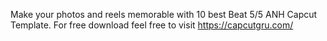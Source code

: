 Make your photos and reels memorable with 10 best Beat 5/5 ANH Capcut Template. For free download feel free to visit https://capcutgru.com/
